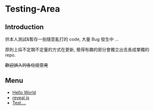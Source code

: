 # Testing-Area
## Introduction

供本人測試&暫存一些隨意亂打的 code, 大量 Bug 發生中 ...

原則上採不定期不定量的方式在更新, 覺得有趣的部分會獨立出去長成單獨的 repo.

~~歡迎誤入的各位提意見~~

## Menu

* [Hello World](hello.md)
* [reveal.js](slides_with_reveal.md)
* [Test....](../testing/index.md)
